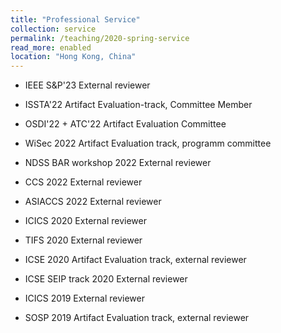 ```yaml
---
title: "Professional Service"
collection: service
permalink: /teaching/2020-spring-service
read_more: enabled
location: "Hong Kong, China"
---
```

 * IEEE S&P'23 External reviewer

 * ISSTA'22 Artifact Evaluation-track, Committee Member

 * OSDI'22 + ATC'22 Artifact Evaluation Committee

 * WiSec 2022 Artifact Evaluation track, programm committee

 * NDSS BAR workshop 2022 External reviewer

 * CCS 2022 External reviewer

 * ASIACCS 2022 External reviewer

 * ICICS 2020 External reviewer

 * TIFS 2020 External reviewer

 * ICSE 2020 Artifact Evaluation track, external reviewer

 * ICSE SEIP track 2020 External reviewer

 * ICICS 2019 External reviewer

 * SOSP 2019 Artifact Evaluation track, external reviewer
